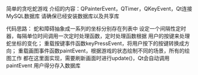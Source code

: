 简单的贪吃蛇游戏
介绍的内容：QPainterEvent，QTimer，QKeyEvent，Qt连接MySQL数据库
请确保已经安装数据库以及共享库

代码思路：
    蛇和障碍抽象成一系列的坐标分别存在列表中
    设定一个间隔性定时器，每隔单位时间调用一次定时处理函数，定时处理函数根据
用户的按键来处理蛇坐标的变化；
    重载按键事件函数keyPressEvent，将用户按下的按键转换成方向；
    重载画图事件函数paintEvent，根据游戏的状态绘制不同的场景，所有的绘图工作
都在这里面实现，需要刷新画面时进行update()，Qt会自动调用paintEvent
    用户得分存入数据库
